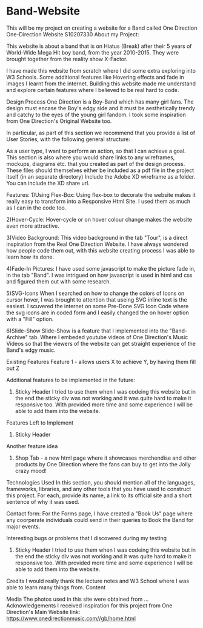 # Band-Website
This will be my project on creating a website for a Band called One Direction
One-Direction Website
S10207330
About my Project:

This website is about a band that is on Hiatus (Break) after their 5 years of World-Wide Mega Hit boy band, from the year 2010-2015.
They were brought together from the reality show X-Factor.

I have made this website from scratch where I did some extra exploring into W3 Schools.
Some additional features like Hovering effects and fade in images I learnt from the internet.
Building this website made me understand and explore certain features where I believed to be real hard to code.


Design Process
One Direction is a Boy-Band which has many girl fans.
The design must encase the Boy's edgy side and it must be aesthetically trendy and catchy to the eyes of the young girl fandom.
I took some inspiration from One Direction's Original Website too.

In particular, as part of this section we recommend that you provide a list of User Stories, with the following general structure:

As a user type, I want to perform an action, so that I can achieve a goal.
This section is also where you would share links to any wireframes, mockups, diagrams etc. that you created as part of the design process. These files should themselves either be included as a pdf file in the project itself (in an separate directory) Include the Adobe XD wireframe as a folder. You can include the XD share url.

Features:
 1)Using Flex-Box:
    Using flex-box to decorate the website makes it really easy to transform into a Responsive Html Site.
    I used them as much as I can in the code too.

2)Hover-Cycle:
    Hover-cycle or on hover colour change makes the website even more attractive.

3)Video Background:
    This video background in the tab "Tour", is a direct inspiration from the Real One Direction Website. I have always wondered how people code them out, with this website creating process I was able to learn how its done.

4)Fade-In Pictures:
    I have used some javascript to make the picture fade in, in the tab "Band". I was intrigued on how javascript is used in html and css and figured them out with some research.

5)SVG-Icons
    When I searched on how to change the colors of Icons on cursor hover, I was brought to attention that useing SVG inline text is the easiest. I scuvered the internet on some Pre-Done SVG Icon Code where the svg icons are in coded form and I easily changed the on hover option with a "Fill" option.

6)Slide-Show
    Slide-Show is a feature that I implemented into the "Band-Archive" tab. Where I embeded youtube videos of One Direction's Music Videos so that the viewers of the website can get straight experience of the Band's edgy music.


Existing Features
Feature 1 - allows users X to achieve Y, by having them fill out Z

Additional features to be implemented in the future:
1) Sticky Header
    I tried to use them when I was codeing this website but in the end the sticky div was not working and it was quite hard to make it responsive too. With provided more time and some experience I will be able to add them into the website.


Features Left to Implement
1) Sticky Header

Another feature idea
1) Shop Tab - a new html page where it showcases merchendise and other products by One Direction where the fans can buy to get into the Jolly crazy mood!

Technologies Used
In this section, you should mention all of the languages, frameworks, libraries, and any other tools that you have used to construct this project. For each, provide its name, a link to its official site and a short sentence of why it was used.

Contact form:
For the Forms page, I have created a "Book Us" page where any coorperate individuals could send in their queries to Book the Band for major events.

Interesting bugs or problems that I discovered during my testing

1) Sticky Header
    I tried to use them when I was codeing this website but in the end the sticky div was not working and it was quite hard to make it responsive too. With provided more time and some experience I will be able to add them into the website.


Credits
    I would really thank the lecture notes and W3 School where I was able to learn many things from.
Content

Media
The photos used in this site were obtained from ...
Acknowledgements
I received inspiration for this project from One Direction's Main Website
link: https://www.onedirectionmusic.com//gb/home.html